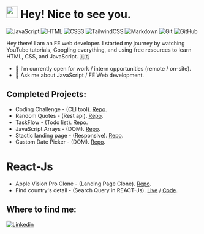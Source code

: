 <h1><img src="https://emojis.slackmojis.com/emojis/images/1531849430/4246/blob-sunglasses.gif?1531849430" width="30"/> Hey! Nice to see you.</h1>

![JavaScript](https://img.shields.io/badge/JavaScript-%23F7DF1E?style=flat-square&logo=javascript&logoColor=black)
![HTML](https://img.shields.io/badge/HTML5-E34F26?style=flat-square&logo=html5&logoColor=white)
![CSS3](https://img.shields.io/badge/CSS3-1572B6?style=flat-square&logo=css3&logoColor=white)
![TailwindCSS](https://img.shields.io/badge/tailwindcss-%2338B2AC.svg?style=flat-square&logo=tailwind-css&logoColor=white)
![Markdown](https://img.shields.io/badge/Markdown-000000?style=flat-square&logo=markdown&logoColor=white)
![Git](https://img.shields.io/badge/Git-%23F05032?style=flat-square&logo=Git&logoColor=white)
![GitHub](https://img.shields.io/badge/Github-%23181717?style=flat-square&logo=Github&logoColor=white)


Hey there! I am an FE web developer. I started my journey by watching YouTube tutorials, Googling everything, and using free resources to learn HTML, CSS, and JavaScript. 🇮🇹

- :busts_in_silhouette: I’m currently open for work / intern opportunities (remote / on-site).
- 💬 Ask me about JavaScript / FE Web development.

## Completed Projects:
- Coding Challenge - (CLI tool). [Repo](https://github.com/alizainaslam/Cat-tool).
- Random Quotes - (Rest api). [Repo](https://github.com/alizainaslam/Random-Quotes).
- TaskFlow - (Todo list). [Repo](https://github.com/alizainaslam/TaskFlow).
- JavaScript Arrays - (DOM). [Repo](https://github.com/alizainaslam/JavaScript-arrays).
- Stactic landing page - (Responsive). [Repo](https://github.com/alizainaslam/Portfolio-template).
- Custom Date Picker - (DOM). [Repo](https://github.com/alizainaslam/Custom-date-picker).
# React-Js
- Apple Vision Pro Clone - (Landing Page Clone). [Repo](https://github.com/alizainaslam/Apple-Vision-Pro).
- Find country's detail - (Search Query in REACT-Js). [Live](https://findcountry-detail.netlify.app/) / [Code](https://github.com/alizainaslam/Full-stack-open/tree/master/part2/Data-for-countries).

## Where to find me:
[![Linkedin](https://img.shields.io/badge/LinkedIn-0077B5?style=flat-square&logo=linkedin&logoColor=white)](https://www.linkedin.com/in/alizainaslam/) 
